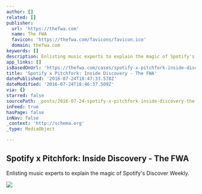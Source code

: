 ```yaml
---
author: []
related: []
publisher:
  url: 'https://thefwa.com'
  name: The FWA
  favicon: 'https://thefwa.com/favicons/favicon.ico'
  domain: thefwa.com
keywords: []
description: Enlisting music experts to explain the magic of Spotify's Discover Weekly.
app_links: []
isBasedOnUrl: 'https://thefwa.com/cases/spotify-x-pitchfork-inside-discovery'
title: 'Spotify x Pitchfork: Inside Discovery - The FWA'
datePublished: '2016-07-24T18:47:33.578Z'
dateModified: '2016-07-24T18:46:37.509Z'
via: {}
starred: false
sourcePath: _posts/2016-07-24-spotify-x-pitchfork-inside-discovery-the-fwa.md
inFeed: true
hasPage: false
inNav: false
_context: 'http://schema.org'
_type: MediaObject

---
```

<article style=""><h1>Spotify x Pitchfork: Inside Discovery - The FWA</h1><p>Enlisting music experts to explain the magic of Spotify's Discover Weekly.</p><img src="https://thefwa.com/dyn/resources/Case_Model_Case/thumbnail/8/7628/1469146175/5791632d38919fwa1076x672.png" /></article>